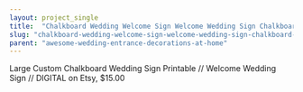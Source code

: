 ```yaml
---
layout: project_single
title:  "Chalkboard Wedding Welcome Sign Welcome Wedding Sign Chalkboard Sign Reception Sign Welcome Poster Wedding Poster Printed"
slug: "chalkboard-wedding-welcome-sign-welcome-wedding-sign-chalkboard-sign-reception-sign-welcome-poster-wedding-poster"
parent: "awesome-wedding-entrance-decorations-at-home"
---
```

Large Custom Chalkboard Wedding Sign Printable // Welcome Wedding Sign // DIGITAL on Etsy, $15.00